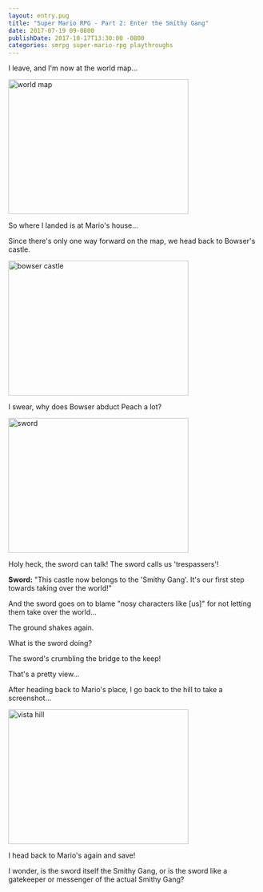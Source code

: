```yaml
---
layout: entry.pug
title: "Super Mario RPG - Part 2: Enter the Smithy Gang"
date: 2017-07-19 09-0800
publishDate: 2017-10-17T13:30:00 -0800
categories: smrpg super-mario-rpg playthroughs
---
```


I leave, and I'm now at the world map...

<img src="http://i.imgur.com/n67P72n.png" alt="world map" width="360" height="270" />

So where I landed is at Mario's house...

Since there's only one way forward on the map, we head back to Bowser's castle.

<img src="http://i.imgur.com/iQ4sZ2g.png" alt="bowser castle" width="360" height="270" />

I swear, why does Bowser abduct Peach a lot?

<img src="http://i.imgur.com/ym4XjPG.png" alt="sword" width="360" height="270" />

Holy heck, the sword can talk! The sword calls us 'trespassers'!

**Sword:** "This castle now belongs to the 'Smithy Gang'. It's our first step towards taking over the world!"

And the sword goes on to blame "nosy characters like [us]" for not letting them take over the world...

The ground shakes again.

What is the sword doing?

The sword's crumbling the bridge to the keep!

That's a pretty view...

After heading back to Mario's place, I go back to the hill to take a screenshot...

<img src="http://i.imgur.com/hw5E4h5.png" alt="vista hill" width="360" height="270" />

I head back to Mario's again and save!

I wonder, is the sword itself the Smithy Gang, or is the sword like a gatekeeper or messenger of the actual Smithy Gang?
